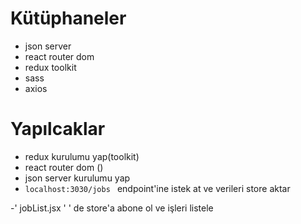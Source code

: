# Kütüphaneler

- json server
- react router dom
- redux toolkit
- sass
- axios

# Yapılcaklar

- redux kurulumu yap(toolkit)
- react router dom ()
- json server kurulumu yap
- `localhost:3030/jobs ` endpoint'ine istek at ve verileri store aktar

-' jobList.jsx ' ' de store'a abone ol ve işleri listele
